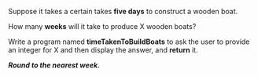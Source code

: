 Suppose it takes a certain takes **five days** to construct a wooden boat.

How many **weeks** will it take to produce X wooden boats?

Write a program named **timeTakenToBuildBoats** to ask the user to provide an integer for X and then display the answer, and **return** it.

**_Round to the nearest week._**